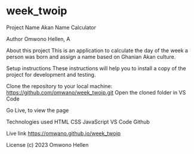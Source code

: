 # week_twoip

Project Name
Akan Name Calculator

Author
Omwono Hellen, A

About this project
This is an application to calculate the day of the week a person was born and assign a name based on Ghanian Akan culture.

Setup instructions
These instructions will help you to install a copy of the project for development and testing.

Clone the repository to your local machine: https://github.com/omwano/week_twoip.git
Open the cloned folder in VS Code

Go Live, to view the page

Technologies used
HTML
CSS
JavaScript
VS Code
Github

Live link
https://omwano.github.io/week_twoip

License
(c) 2023 Omwono Hellen
